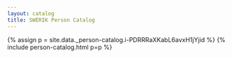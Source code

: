 ```yaml
---
layout: catalog
title: SWERIK Person Catalog
---
```

{% assign p = site.data._person-catalog.i-PDRRRaXKabL6avxH1jYjid %}
{% include person-catalog.html p=p %}

